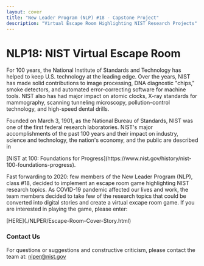 ```yaml
---
layout: cover
title: "New Leader Program (NLP) #18 - Capstone Project"
description: "Virtual Escape Room Highlighting NIST Research Projects"
---
```


# NLP18: NIST Virtual Escape Room

<p>
  For 100 years, the National Institute of Standards and Technology has helped to keep U.S. technology at the leading edge. Over the years, NIST has made solid contributions to image processing, DNA diagnostic "chips," smoke detectors, and automated error-correcting software for machine tools. NIST also has had major impact on atomic clocks, X-ray standards for mammography, scanning tunneling microscopy, pollution-control technology, and high-speed dental drills.
</p>

<p>
Founded on March 3, 1901, as the National Bureau of Standards, NIST was one of the first federal research laboratories. NIST's major accomplishments of the past 100 years and their impact on industry, science and technology, the nation's economy, and the public are described in 
</p> [NIST at 100: Foundations for Progress](https://www.nist.gov/history/nist-100-foundations-progress).

<p>
Fast forwarding to 2020: few members of the New Leader Program (NLP), class #18, decided to implement an escape room game highlighting NIST research topics. As COVID-19 pandemic affected our lives and work, the team members decided to take few of the research topics that could be converted into digital stories and create a virtual excape room game. 
If you are interested in playing the game, please enter: </p>
 [HERE](./NLPER/Escape-Room-Cover-Story.html)


### Contact Us

For questions or suggestions and constructive criticism, please contact the team at:
[nlper@nist.gov](mailto:nlper@nist.gov)

<!-- /div -->
<!-- /section -->
